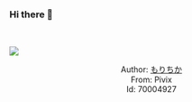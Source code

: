 ### Hi there 👋

<br>

![](https://cdn.jsdelivr.net/gh/takidelth/takidelth/imgcache/70004927_p1.jpg)
<p align="center">Author: <a href="https://www.pixiv.net/users/20174">もりちか</a>
<br>From: Pivix
<br>Id: 70004927</p>
